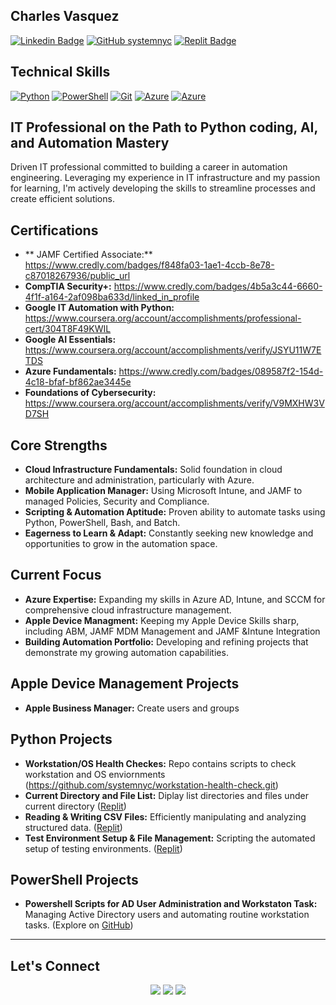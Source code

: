 ## **Charles Vasquez**
[![Linkedin Badge](https://img.shields.io/badge/-CharlesVasquez-blue?style=flat-square&logo=Linkedin&logoColor=white&link=https://www.linkedin.com/in/charlesvasquez-nyc/)](https://www.linkedin.com/in/charlesvasquez-nyc/) [![GitHub systemnyc](https://img.shields.io/github/followers/systemnyc?label=follow&style=social)](https://github.com/systemnyc) [![Replit Badge](https://img.shields.io/badge/-@cvasquez39-768692?style=flat-square&logo=Replit&logoColor=white&link=https://replit.com/@cvasquez39)](https://replit.com/@cvasquez39)
## 
## **Technical Skills** 
[![Python](https://img.shields.io/badge/-Python-3776AB?style=flat-square&logo=python&logoColor=white)](https://www.python.org/)
[![PowerShell](https://img.shields.io/badge/-PowerShell-5391FE?style=flat-square&logo=powershell&logoColor=white)](https://docs.microsoft.com/en-us/powershell/)
[![Git](https://img.shields.io/badge/-Git-F05032?style=flat-square&logo=git&logoColor=white)](https://git-scm.com/)
[![Azure](https://img.shields.io/badge/Azure-0089D6?style=flat-square&logo=microsoft-azure&logoColor=white)](https://azure.microsoft.com/en-us/)
[![Azure](https://img.shields.io/badge/intune-0059B5?style=flat-square&logo=microsoft-azure&logoColor=white)](https://intune.microsoft.com)
## **IT Professional on the Path to Python coding, AI, and Automation Mastery**


Driven IT professional committed to building a career in automation engineering. Leveraging my experience in IT infrastructure and my passion for learning, I'm actively developing the skills to streamline processes and create efficient solutions.

## **Certifications**
- ** JAMF Certified Associate:** https://www.credly.com/badges/f848fa03-1ae1-4ccb-8e78-c87018267936/public_url
- **CompTIA Security+:** https://www.credly.com/badges/4b5a3c44-6660-4f1f-a164-2af098ba633d/linked_in_profile 
- **Google IT Automation with Python:** https://www.coursera.org/account/accomplishments/professional-cert/304T8F49KWIL
- **Google AI Essentials:** https://www.coursera.org/account/accomplishments/verify/JSYU11W7ETDS
- **Azure Fundamentals:** https://www.credly.com/badges/089587f2-154d-4c18-bfaf-bf862ae3445e
- **Foundations of Cybersecurity:** https://www.coursera.org/account/accomplishments/verify/V9MXHW3VD7SH

## **Core Strengths**

- **Cloud Infrastructure Fundamentals:** Solid foundation in cloud architecture and administration, particularly with Azure.
- **Mobile Application Manager:** Using Microsoft Intune, and JAMF to managed Policies, Security and Compliance.
- **Scripting & Automation Aptitude:** Proven ability to automate tasks using Python, PowerShell, Bash, and Batch.
- **Eagerness to Learn & Adapt:** Constantly seeking new knowledge and opportunities to grow in the automation space.

## **Current Focus**

- **Azure Expertise:** Expanding my skills in Azure AD, Intune, and SCCM for comprehensive cloud infrastructure management.
- **Apple Device Managment:** Keeping my Apple Device Skills sharp, including ABM, JAMF MDM Management and JAMF &Intune Integration
- **Building Automation Portfolio:** Developing and refining projects that demonstrate my growing automation capabilities.

## **Apple Device Management Projects**

- **Apple Business Manager:** Create users and groups

## **Python Projects**
- **Workstation/OS Health Checkes:** Repo contains scripts to check workstation and OS enviornments (https://github.com/systemnyc/workstation-health-check.git)
- **Current Directory and File List:** Diplay list directories and files under current directory ([Replit](https://replit.com/@cvasquez39/basic-directory-listing?v=1))
- **Reading & Writing CSV Files:** Efficiently manipulating and analyzing structured data. ([Replit](https://replit.com/@cvasquez39/Reading-and-Writing-CSV-with-Dictionaries))
- **Test Environment Setup & File Management:** Scripting the automated setup of testing environments. ([Replit](https://replit.com/@cvasquez39/File-Mover#main.py)) 

## **PowerShell Projects**
- **Powershell Scripts for AD User Administration and Workstaton Task:** Managing Active Directory users and automating routine workstation tasks. (Explore on [GitHub](https://github.com/systemnyc/PowerShell/tree/master))

---
## **Let's Connect**

<div align="center"> 
  <a href="https://www.linkedin.com/in/charlesvasquez-nyc/" target="_blank"><img src="https://img.shields.io/badge/-LinkedIn-0077B5?style=for-the-badge&logo=linkedin&logoColor=white" /></a>
  <a href="https://replit.com/@cvasquez39" target="_blank"><img src="https://img.shields.io/badge/-Replit-768692?style=for-the-badge&logo=replit&logoColor=white" /></a>
  <a href="https://x.com/system_nyc" target="_blank"><img src="https://img.shields.io/badge/-Twitter-1DA1F2?style=for-the-badge&logo=twitter&logoColor=white" /></a> 
</div>
